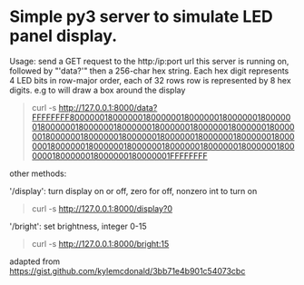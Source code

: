 


# Simple py3 server to simulate LED panel display.

Usage: send a GET request to the http:/ip:port url this server is running on,
followed by "'data?'"  then a 256-char hex string. Each hex digit
represents 4 LED bits in row-major order, each of 32 rows row is
represented by 8 hex digits.  e.g to will draw a box around the display

> curl -s http://127.0.0.1:8000/data?FFFFFFFF800000018000000180000001800000018000000180000001800000018000000180000001800000018000000180000001800000018000000180000001800000018000000180000001800000018000000180000001800000018000000180000001800000018000000180000001800000018000000180000001FFFFFFFF

other methods:

'/display': turn display on or off, zero for off, nonzero int to turn on
> curl -s http://127.0.0.1:8000/display?0

'/bright': set brightness, integer 0-15
>curl -s http://127.0.0.1:8000/bright:15

adapted from https://gist.github.com/kylemcdonald/3bb71e4b901c54073cbc
